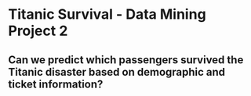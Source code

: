 # Titanic Survival - Data Mining Project 2

## Can we predict which passengers survived the Titanic disaster based on demographic and ticket information?
